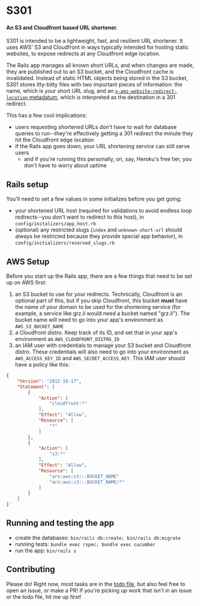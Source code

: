 # S301

#### An S3 and Cloudfront based URL shortener.

S301 is intended to be a lightweight, fast, and resilient URL shortener. It uses AWS' S3 and Cloudfront in ways typically intended for hosting static websites, to expose redirects at any Cloudfront edge location.

The Rails app manages all known short URLs, and when changes are made, they are published out to an S3 bucket, and the Cloudfront cache is invalidated. Instead of static HTML objects being stored in the S3 bucket, S301 stores itty-bitty files with two important pieces of information: the name, which is your short URL slug, and an [`x-amz-website-redirect-location` metadatum](https://docs.aws.amazon.com/AmazonS3/latest/dev/how-to-page-redirect.html#how-to-page-redirect), which is interpreted as the destination in a 301 redirect.

This has a few cool implications:

- users requesting shortened URLs don't have to wait for database queries to run--they're effectively getting a 301 redirect the minute they hit the Cloudfront edge location
- if the Rails app goes down, your URL shortening service can still serve users
  - and if you're running this personally, on, say, Heroku's free tier, you don't have to worry about uptime

## Rails setup

You'll need to set a few values in some initializes before you get going:

- your shortened URL host (required for validations to avoid endless loop redirects--you don't want to redirect to this host), in `config/initalizers/app_host.rb`
- (optional) any restricted slugs (`index` and `unknown-short-url` should always be restricted because they provide special app behavior), in `config/initializers/reserved_slugs.rb`


## AWS Setup

Before you start up the Rails app, there are a few things that need to be set up on AWS first:

1. an S3 bucket to use for your redirects. Technically, Cloudfront is an optional part of this, but if you skip Cloudfront, this bucket **must** have the name of your domain to be used for the shortening service (for example, a service like grz.li would need a bucket named "grz.li"). The bucket name will need to go into your app's environment as `AWS_S3_BUCKET_NAME`
2. a Cloudfront distro. Keep track of its ID, and set that in your app's environment as `AWS_CLOUDFRONT_DISTRO_ID`
3. an IAM user with credentials to manage your S3 bucket and Cloudfront distro. These credentials will also need to go into your environment as `AWS_ACCESS_KEY_ID` and `AWS_SECRET_ACCESS_KEY`. This IAM user should have a policy like this:

```json
{
    "Version": "2012-10-17",
    "Statement": [
        {
            "Action": [
                "cloudfront:*"
            ],
            "Effect": "Allow",
            "Resource": [
                "*"
            ]
        },
        {
            "Action": [
                "s3:*"
            ],
            "Effect": "Allow",
            "Resource": [
                "arn:aws:s3:::BUCKET_NAME"
                "arn:aws:s3:::BUCKET_NAME/*"
            ]
        }
    ]
}`
```

## Running and testing the app

- create the databases: `bin/rails db:create; bin/rails db:migrate`
- running tests: `bundle exec rspec; bundle exec cucumber`
- run the app: `bin/rails s`

## Contributing

Please do! Right now, most tasks are in the [todo file](/todo.md), but also feel free to open an issue, or make a PR! If you're picking up work that isn't in an issue or the todo file, hit me up first!

